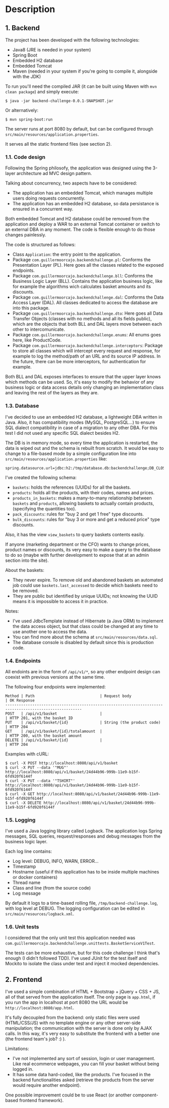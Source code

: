 # Description

## 1. Backend

The project has been developed with the following technologies:

- Java8 (JRE is needed in your system)
- Spring Boot
- Embedded H2 database
- Embedded Tomcat
- Maven (needed in your system if you're going to compile it, alongside with the JDK)

To run you'll need the compiled JAR (it can be built using Maven with `mvn clean package`) and simply execute:

    $ java -jar backend-challenge-0.0.1-SNAPSHOT.jar

Or alternatively:

    $ mvn spring-boot:run

The server runs at port 8080 by default, but can be configured through `src/main/resources/application.properties`.

It serves all the static frontend files (see section 2).

### 1.1. Code design

Following the Spring philosofy, the application was designed using the 3-layer architecture ad MVC design pattern.

Talking about concurrency, two aspects have to be considered:

- The application has an embedded Tomcat, which manages multiple users doing requests concurrently.
- The application has an embedded H2 database, so data persistance is ensured in a concurrent way.

Both embedded Tomcat and H2 database could be removed from the application and deploy a WAR to an external Tomcat container or switch to an external DBA in any moment. The code is flexible enough to do those changes painlessly.

The code is structured as follows:

- Class `Application`: the entry point to the application.
- Package `com.guillermoorcajo.backendchallenge.pl`: Conforms the Presentation Layer (PL). Here goes all the classes related to the exposed endpoints.
- Package `com.guillermoorcajo.backendchallenge.bll`: Conforms the Business Logic Layer (BLL). Contains the application business logic, like for example the algorithms wich calculates basket amounts and its discounts.
- Package `com.guillermoorcajo.backendchallenge.dal`: Conforms the Data Access Layer (DAL). All classes dedicated to access the database are into this package.
- Package `com.guillermoorcajo.backendchallenge.dto`: Here goes all Data Transfer Objects (classes with no methods and all its fields public), which are the objects that both BLL and DAL layers move between each other to intercomunicate.
- Package `com.guillermoorcajo.backendchallenge.enums`: All enums goes here, like ProductCode. 
- Package `com.guillermoorcajo.backendchallenge.interceptors`: Package to store all classes which will intercept every request and response, for example to log the method/path of an URL and its source IP address. In the future, there can be more interceptors, for authentication for example.

Both BLL and DAL exposes interfaces to ensure that the upper layer knows which methods can be used. So, it's easy to modify the behavior of any business logic or data access details only changing an implementation class and leaving the rest of the layers as they are.

### 1.3. Database

I've decided to use an embedded H2 database, a lightweight DBA written in Java. Also, it has compatibility modes (MySQL, PostgreSQL...) to ensure SQL dialect compatibility in case of a migration to any other DBA. For this test I did not used any specific SQL dialect besides H2.

The DB is in memory mode, so every time the application is restarted, the data is wiped out and the schema is rebuilt from scratch. It would be easy to change to a file-based mode by a simple configuration line into `src/main/resources/application.properties` like:

    spring.datasource.url=jdbc:h2:/tmp/database.db:backendchallenge;DB_CLOSE_ON_EXIT=FALSE

I've created the following schema:

- `baskets`: holds the references (UUIDs) for all the baskets.
- `products`: holds all the products, with their codes, names and prices.
- `products_in_baskets`: makes a many-to-many relationship between `baskets` and `products`, allowing baskets to actually contain products, (specifying the quantities too).
- `pack_discounts`: rules for "buy 2 and get 1 free" type discounts.
- `bulk_discounts`: rules for "buy 3 or more and get a reduced price" type discounts.

Also, it has the view `view_baskets` to query baskets contents easily.

If anyone (marketing department or the CFO) wants to change prices, product names or discounts, its very easy to make a query to the database to do so (maybe with further development to expose that at an admin section into the site).

About the baskets:

- They never expire. To remove old and abandoned baskets an automated job could use `baskets.last_accessed` to decide which baskets need to be removed.
- They are public but identified by unique UUIDs; not knowing the UUID means it is impossible to access it in practice.

Notes:

- I've used JdbcTemplate instead of Hibernate (a Java ORM) to implement the data access object, but that class could be changed at any time to use another one to access the data.
- You can find more about the schema at `src/main/resources/data.sql`.
- The database console is disabled by default since this is production code.

### 1.4. Endpoints

All endoints are in the form of `/api/v1/*`, so any other endpoint design can coexist with previous versions at the same time. 

The following four endpoints were implemented:

    Method | Path                             | Request body              | OK Response
    --------------------------------------------------------------------------------------------------------
    POST   | /api/v1/basket                   |                           | HTTP 201, with the basket ID
    PUT    | /api/v1/basket/{id}              | String (the product code) | HTTP 204
    GET    | /api/v1/basket/{id}/totalamount  |                           | HTTP 200, with the basket amount
    DELETE | /api/v1/basket/{id}              |                           | HTTP 204

Examples with cURL:

    $ curl -X POST http://localhost:8080/api/v1/basket
    $ curl -X PUT --data '"MUG"' http://localhost:8080/api/v1/basket/24d44b96-999b-11e9-b15f-6fd920f6144f
    $ curl -X PUT --data '"TSHIRT"' http://localhost:8080/api/v1/basket/24d44b96-999b-11e9-b15f-6fd920f6144f
    $ curl -X GET http://localhost:8080/api/v1/basket/24d44b96-999b-11e9-b15f-6fd920f6144f
    $ curl -X DELETE http://localhost:8080/api/v1/basket/24d44b96-999b-11e9-b15f-6fd920f6144f
  
### 1.5. Logging

I've used a Java logging library called Logback. The application logs Spring messages, SQL queries, request/responses and debug messages from the business logic layer.

Each log line contains:

- Log level: DEBUG, INFO, WARN, ERROR...
- Timestamp
- Hostname (useful if this application has to be inside multiple machines or docker containers)
- Thread name
- Class and line (from the source code)
- Log message

By default it logs to a time-based rolling file, `/tmp/backend-challenge.log`, with log level at DEBUG. The logging configuration can be edited in `src/main/resources/logback.xml`.
  
### 1.6. Unit tests

I considered that the only unit test this application needed was `com.guillermoorcajo.backendchallenge.unittests.BasketServiceV1Test`.

The tests can be more exhaustive, but for this code challenge I think that's enough (I didn't followed TDD). I've used JUnit for the test itself and Mockito to isolate the class under test and inject it mocked dependencies.

## 2. Frontend

I've used a simple combination of HTML + Bootstrap + jQuery + CSS + JS, all of that served from the application itself. The only page is `app.html`, if you run the app in localhost at port 8080 the URL would be `http://localhost:8080/app.html`.

It's fully decoupled from the backend: only static files were used (HTML/CSS/JS) with no template engine or any other server-side manipulation; the communication with the server is done only by AJAX calls. In this way, it's very easy to substitute the frontend with a better one (the frontend team's job? :) ).

Limitations:
- I've not implemented any sort of session, login or user management. Like real ecommerce webpages, you can fill your basket without being logged in.
- It has some data hard-coded, like the products. I've focused in the backend functionalities asked (retrieve the products from the server would require another endpoint).

One possible improvement could be to use React (or another component-based frontend framework).
